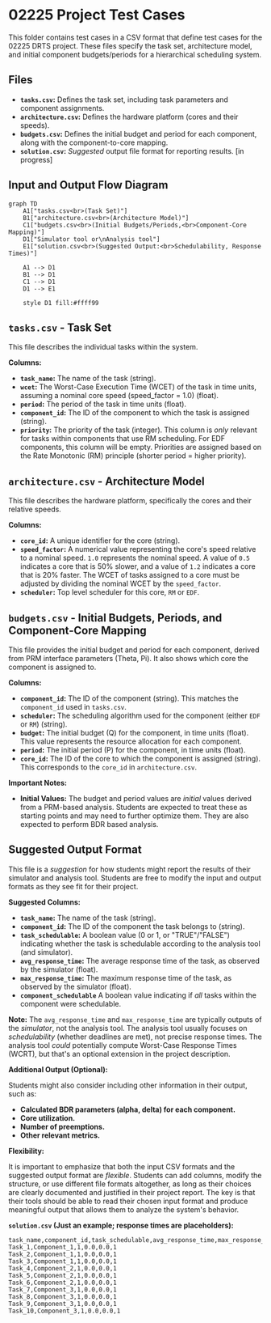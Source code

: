 
# 02225 Project Test Cases

This folder contains test cases in a CSV format that define test cases for the 02225 DRTS project. These files specify the task set, architecture model, and initial component budgets/periods for a hierarchical scheduling system.  

## Files

*   **`tasks.csv`:**  Defines the task set, including task parameters and component assignments.
*   **`architecture.csv`:** Defines the hardware platform (cores and their speeds).
*   **`budgets.csv`:** Defines the initial budget and period for each component, along with the component-to-core mapping.
*   **`solution.csv`:** *Suggested* output file format for reporting results. [in progress]

## Input and Output Flow Diagram

```mermaid
graph TD
    A1["tasks.csv<br>(Task Set)"]
    B1["architecture.csv<br>(Architecture Model)"]
    C1["budgets.csv<br>(Initial Budgets/Periods,<br>Component-Core Mapping)"]
    D1["Simulator tool or\nAnalysis tool"]
    E1["solution.csv<br>(Suggested Output:<br>Schedulability, Response Times)"]

    A1 --> D1
    B1 --> D1
    C1 --> D1
    D1 --> E1

    style D1 fill:#ffff99
```

## `tasks.csv` - Task Set

This file describes the individual tasks within the system.

**Columns:**

*   **`task_name`:**  The name of the task (string).
*   **`wcet`:** The Worst-Case Execution Time (WCET) of the task in time units, assuming a nominal core speed (speed\_factor = 1.0) (float).
*   **`period`:** The period of the task in time units (float).
*   **`component_id`:**  The ID of the component to which the task is assigned (string).  
*   **`priority`:**  The priority of the task (integer).  This column is *only* relevant for tasks within components that use RM scheduling.  For EDF components, this column will be empty. Priorities are assigned based on the Rate Monotonic (RM) principle (shorter period = higher priority).

## `architecture.csv` - Architecture Model

This file describes the hardware platform, specifically the cores and their relative speeds.

**Columns:**

*   **`core_id`:**  A unique identifier for the core (string).
*   **`speed_factor`:**  A numerical value representing the core's speed relative to a nominal speed.  `1.0` represents the nominal speed.  A value of `0.5` indicates a core that is 50% slower, and a value of `1.2` indicates a core that is 20% faster.  The WCET of tasks assigned to a core must be adjusted by dividing the nominal WCET by the `speed_factor`.
*   **`scheduler`:** Top level scheduler for this core, `RM` or `EDF`.

## `budgets.csv` - Initial Budgets, Periods, and Component-Core Mapping

This file provides the initial budget and period for each component, derived from PRM interface parameters (Theta, Pi). It also shows which core the component is assigned to.

**Columns:**

*   **`component_id`:** The ID of the component (string).  This matches the `component_id` used in `tasks.csv`.
*   **`scheduler`:** The scheduling algorithm used for the component (either `EDF` or `RM`) (string).
*   **`budget`:**  The initial budget (Q) for the component, in time units (float). This value represents the resource allocation for each component.
*   **`period`:** The initial period (P) for the component, in time units (float).
*    **`core_id`:**  The ID of the core to which the component is assigned (string). This corresponds to the `core_id` in `architecture.csv`.

**Important Notes:**

*   **Initial Values:** The budget and period values are *initial* values derived from a PRM-based analysis. Students are expected to treat these as starting points and may need to further optimize them. They are also expected to perform BDR based analysis.

## Suggested Output Format

This file is a *suggestion* for how students might report the results of their simulator and analysis tool.  Students are free to modify the input and output formats as they see fit for their project.

**Suggested Columns:**

*   **`task_name`:** The name of the task (string).
*   **`component_id`:** The ID of the component the task belongs to (string).
*   **`task_schedulable`:**  A boolean value (0 or 1, or "TRUE"/"FALSE") indicating whether the task is schedulable according to the analysis tool (and simulator).
*   **`avg_response_time`:** The average response time of the task, as observed by the simulator (float).
*   **`max_response_time`:** The maximum response time of the task, as observed by the simulator (float).
* **`component_schedulable`** A boolean value indicating if *all* tasks within the component were schedulable.

**Note:**  The `avg_response_time` and `max_response_time` are typically outputs of the *simulator*, not the analysis tool.  The analysis tool usually focuses on *schedulability* (whether deadlines are met), not precise response times.  The analysis tool *could* potentially compute Worst-Case Response Times (WCRT), but that's an optional extension in the project description.

**Additional Output (Optional):**

Students might also consider including other information in their output, such as:

*   **Calculated BDR parameters (alpha, delta) for each component.**
*   **Core utilization.**
*    **Number of preemptions.**
*   **Other relevant metrics.**

**Flexibility:**

It is important to emphasize that both the input CSV formats and the suggested output format are *flexible*.  Students can add columns, modify the structure, or use different file formats altogether, as long as their choices are clearly documented and justified in their project report.  The key is that their tools should be able to read their chosen input format and produce meaningful output that allows them to analyze the system's behavior.


**`solution.csv` (Just an example; response times are placeholders):**

```csv
task_name,component_id,task_schedulable,avg_response_time,max_response_time,component_schedulable
Task_1,Component_1,1,0.0,0.0,1
Task_2,Component_1,1,0.0,0.0,1
Task_3,Component_1,1,0.0,0.0,1
Task_4,Component_2,1,0.0,0.0,1
Task_5,Component_2,1,0.0,0.0,1
Task_6,Component_2,1,0.0,0.0,1
Task_7,Component_3,1,0.0,0.0,1
Task_8,Component_3,1,0.0,0.0,1
Task_9,Component_3,1,0.0,0.0,1
Task_10,Component_3,1,0.0,0.0,1
```
